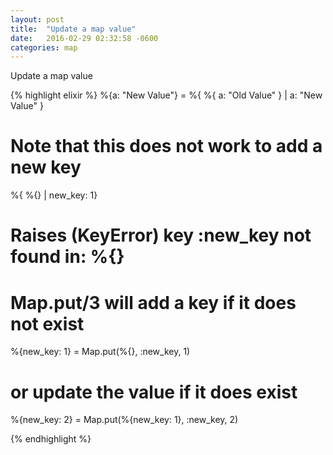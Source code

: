 ```yaml
---
layout: post
title:  "Update a map value"
date:   2016-02-29 02:32:58 -0600
categories: map
---
```

Update a map value

{% highlight elixir %}
%{a: "New Value"} = %{  %{ a: "Old Value" } | a: "New Value" }

# Note that this does not work to add a new key
%{ %{} | new_key: 1}
# Raises (KeyError) key :new_key not found in: %{}

# Map.put/3 will add a key if it does not exist
%{new_key: 1} = Map.put(%{}, :new_key, 1)
# or update the value if it does exist
%{new_key: 2} = Map.put(%{new_key: 1}, :new_key, 2)

{% endhighlight %}
